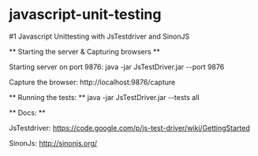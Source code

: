 javascript-unit-testing
=======================

#1 Javascript Unittesting with JsTestdriver and SinonJS

** Starting the server & Capturing browsers **

Starting server on port 9876:
java -jar JsTestDriver.jar --port 9876

Capture the browser:
http://localhost:9876/capture

** Running the tests: **
java -jar JsTestDriver.jar --tests all


** Docs: **

JsTestdriver:
https://code.google.com/p/js-test-driver/wiki/GettingStarted

SinonJs:
http://sinonjs.org/